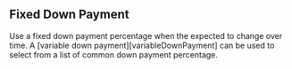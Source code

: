 ## Fixed Down Payment

Use a fixed down payment percentage when the  expected to change over time. A [variable down payment][variableDownPayment] can be used to select from a list of common down payment percentage.
